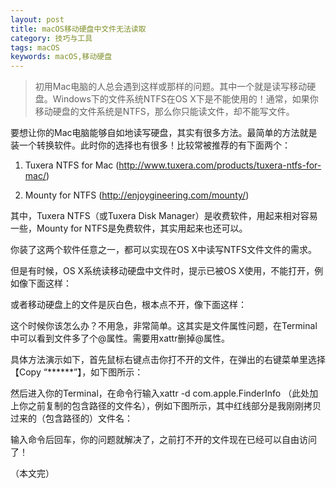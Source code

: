 ```yaml
---
layout: post
title: macOS移动硬盘中文件无法读取
category: 技巧与工具
tags: macOS
keywords: macOS,移动硬盘
---
```


> 初用Mac电脑的人总会遇到这样或那样的问题。其中一个就是读写移动硬盘。Windows下的文件系统NTFS在OS X下是不能使用的！通常，如果你移动硬盘的文件系统是NTFS，那么你只能读文件，却不能写文件。

要想让你的Mac电脑能够自如地读写硬盘，其实有很多方法。最简单的方法就是装一个转换软件。此时你的选择也有很多！比较常被推荐的有下面两个：

1. Tuxera NTFS for Mac (http://www.tuxera.com/products/tuxera-ntfs-for-mac/)



2. Mounty for NTFS (http://enjoygineering.com/mounty/)



其中，Tuxera NTFS（或Tuxera Disk Manager）是收费软件，用起来相对容易一些，Mounty for NTFS是免费软件，其实用起来也还可以。

你装了这两个软件任意之一，都可以实现在OS X中读写NTFS文件文件的需求。



但是有时候，OS X系统读移动硬盘中文件时，提示已被OS X使用，不能打开，例如像下面这样：



或者移动硬盘上的文件是灰白色，根本点不开，像下面这样：

这个时候你该怎么办？不用急，非常简单。这其实是文件属性问题，在Terminal中可以看到文件多了个@属性。需要用xattr删掉@属性。

具体方法演示如下，首先鼠标右键点击你打不开的文件，在弹出的右键菜单里选择 【Copy “******”】，如下图所示：


然后进入你的Terminal，在命令行输入xattr -d com.apple.FinderInfo （此处加上你之前复制的包含路径的文件名），例如下图所示，其中红线部分是我刚刚拷贝过来的（包含路径的）文件名：

输入命令后回车，你的问题就解决了，之前打不开的文件现在已经可以自由访问了！



（本文完）
